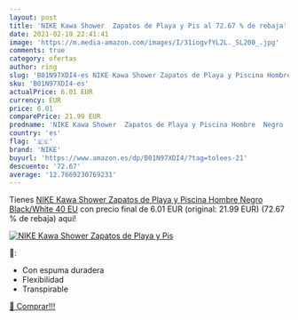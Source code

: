 ```yaml
---
layout: post
title: 'NIKE Kawa Shower  Zapatos de Playa y Pis al 72.67 % de rebaja'
date: 2021-02-19 22:41:41
image: 'https://m.media-amazon.com/images/I/31iogvfYL2L._SL200_.jpg'
comments: true
category: ofertas
author: ring
slug: 'B01N97XDI4-es NIKE Kawa Shower Zapatos de Playa y Piscina Hombre Negro...'
sku: 'B01N97XDI4-es'
actualPrice: 6.01 EUR
currency: EUR
price: 6.01
comparePrice: 21.99 EUR
prodname: 'NIKE Kawa Shower  Zapatos de Playa y Piscina Hombre  Negro  Black/White   40 EU'
country: 'es'
flag: '🇪🇸'
brand: 'NIKE'
buyurl: 'https://www.amazon.es/dp/B01N97XDI4/?tag=tolees-21'
descuento: '72.67'
average: '12.7669230769231'
---
```


Tienes [NIKE Kawa Shower  Zapatos de Playa y Piscina Hombre  Negro  Black/White   40 EU](https://www.amazon.es/dp/B01N97XDI4/?tag=tolees-21) con precio final de  6.01 EUR (original: 21.99 EUR) (72.67 %  de rebaja) aqui!

[![NIKE Kawa Shower  Zapatos de Playa y Pis](https://m.media-amazon.com/images/I/31iogvfYL2L._SL200_.jpg)](https://www.amazon.es/dp/B01N97XDI4/?tag=tolees-21)

🔎:

- Con espuma duradera
- Flexibilidad
- Transpirable

[🛒 Comprar!!!](https://www.amazon.es/dp/B01N97XDI4/?tag=tolees-21)
